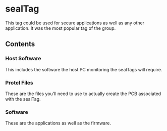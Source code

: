 # sealTag

This tag could be used for secure applications as well as any other application. It was the most popular tag of the group.

## Contents

### Host Software

This includes the software the host PC monitoring the sealTags will require.

### Protel Files

These are the files you'll need to use to actually create the PCB associated with the sealTag.

### Software

These are the applications as well as the firmware.